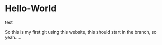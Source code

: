 # Hello-World
test

So this is my first git using this website, this should start in the branch, so yeah.....
